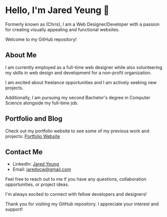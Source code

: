 # Hello, I'm Jared Yeung 👋
Formerly known as (Chris), I am a Web Designer/Developer with a passion for creating visually appealing and functional websites.

Welcome to my GitHub repository!

## About Me

I am currently employed as a full-time web designer while also volunteering my skills in web design and development for a non-profit organization. 

I am excited about freelance opportunities and I am actively seeking new projects. 

Additionally, I am pursuing my second Bachelor's degree in Computer Science alongside my full-time job.




## Portfolio and Blog

Check out my portfolio website to see some of my previous work and projects: [Portfolio Website](https://www.jaredyeung.com/)

## Contact Me

- LinkedIn: [Jared Yeung](https://www.linkedin.com/in/jared-yeung-318714208/)
- Email: [jaredycw@gmail.com](mailto:jaredycw@gmail.com)
 

Feel free to reach out to me if you have any questions, collaboration opportunities, or project ideas. 

I'm always excited to connect with fellow developers and designers!

Thank you for visiting my GitHub repository. I appreciate your interest and support!
